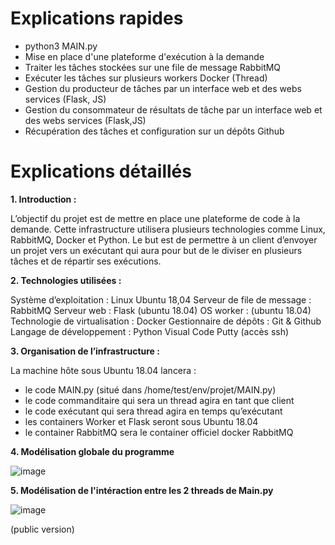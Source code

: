# Explications rapides

- python3 MAIN.py
- Mise en place d'une plateforme d'exécution à la demande
- Traiter les tâches stockées sur une file de message RabbitMQ
- Exécuter les tâches sur plusieurs workers Docker (Thread) 
- Gestion du producteur de tâches par un interface web et des webs services (Flask, JS)
- Gestion du consommateur de résultats de tâche par un interface web et des webs services (Flask,JS)
- Récupération des tâches et configuration sur un dépôts Github


# Explications détaillés

__1. Introduction :__

L’objectif du projet est de mettre en place une plateforme de code à la demande.
Cette infrastructure utilisera plusieurs technologies comme Linux, RabbitMQ, 
Docker et Python.
Le but est de permettre à un client d’envoyer un projet vers un exécutant qui 
aura pour but de le diviser en plusieurs tâches et de répartir ses exécutions.


__2. Technologies utilisées :__

Système d’exploitation : Linux Ubuntu 18,04
Serveur de file de message : RabbitMQ
Serveur web : Flask (ubuntu 18.04)
OS worker : (ubuntu 18.04)
Technologie de virtualisation : Docker
Gestionnaire de dépôts : Git & Github
Langage de développement : Python
Visual Code
Putty (accès ssh)


__3. Organisation de l’infrastructure :__

La machine hôte sous Ubuntu 18.04 lancera :
- le code MAIN.py (situé dans /home/test/env/projet/MAIN.py)
- le code commanditaire qui sera un thread agira en tant que client
- le code exécutant qui sera thread agira en temps qu’exécutant
- les containers Worker et Flask seront sous Ubuntu 18.04
- le container RabbitMQ sera le container officiel docker RabbitMQ

__4. Modélisation globale du programme__

![image](https://user-images.githubusercontent.com/47711469/134269774-e4b5454b-5f9e-4c85-a3a3-992ae034a8de.png)


__5. Modélisation de l'intéraction entre les 2 threads de Main.py__

![image](https://user-images.githubusercontent.com/47711469/134269890-69f59541-0f8f-4d41-9708-f1f6093e8880.png)


(public version)
